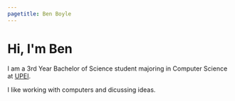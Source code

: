 ```yaml
---
pagetitle: Ben Boyle
---
```


# Hi, I'm Ben

I am a 3rd Year Bachelor of Science student majoring in Computer Science at [UPEI](https://upei.ca).

I like working with computers and dicussing ideas.

#####
